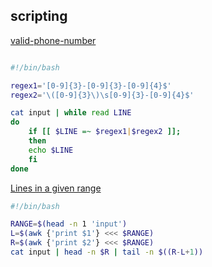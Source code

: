 scripting
---

[valid-phone-number](https://www.interviewbit.com/problems/valid-phone-number/)

```bash

#!/bin/bash

regex1='[0-9]{3}-[0-9]{3}-[0-9]{4}$'
regex2='\([0-9]{3}\)\s[0-9]{3}-[0-9]{4}$'

cat input | while read LINE
do
    if [[ $LINE =~ $regex1|$regex2 ]];
    then
	echo $LINE
    fi
done
```

[Lines in a given range](https://www.interviewbit.com/problems/lines-in-a-given-range/)


```bash
#!/bin/bash

RANGE=$(head -n 1 'input')
L=$(awk {'print $1'} <<< $RANGE)
R=$(awk {'print $2'} <<< $RANGE)
cat input | head -n $R | tail -n $((R-L+1))
```
